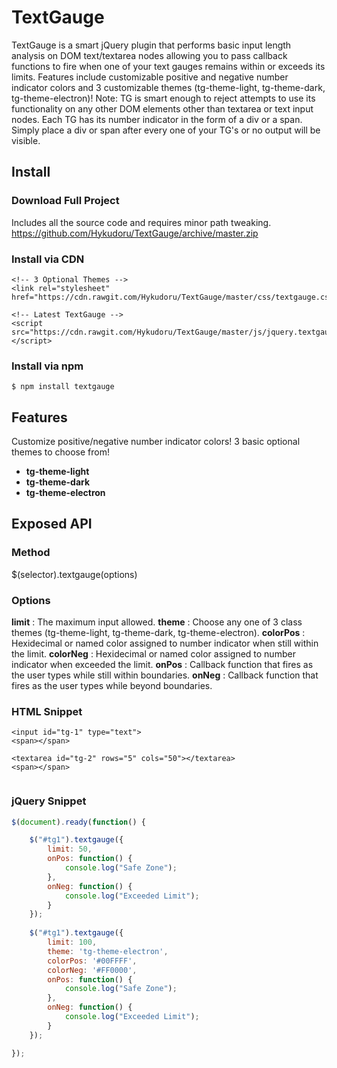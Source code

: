 # TextGauge
TextGauge is a smart jQuery plugin that performs basic input length analysis on
DOM text/textarea nodes allowing you to pass callback functions to fire when one
of your text gauges remains within or exceeds its limits. Features include
customizable positive and negative number indicator colors and 3 customizable themes
(tg-theme-light, tg-theme-dark, tg-theme-electron)! Note: TG is smart enough to
reject attempts to use its functionality on any other DOM elements other than textarea
or text input nodes. Each TG has its number indicator in the form of a div or a span.
Simply place a div or span after every one of your TG's or no output will be visible.

## Install

### Download Full Project
Includes all the source code and requires minor path tweaking.
https://github.com/Hykudoru/TextGauge/archive/master.zip

### Install via CDN
```
<!-- 3 Optional Themes -->
<link rel="stylesheet" href="https://cdn.rawgit.com/Hykudoru/TextGauge/master/css/textgauge.css">
```
```
<!-- Latest TextGauge -->
<script src="https://cdn.rawgit.com/Hykudoru/TextGauge/master/js/jquery.textgauge.js"></script>
```

### Install via npm
```
$ npm install textgauge
```

## Features
Customize positive/negative number indicator colors! 
3 basic optional themes to choose from!
- **tg-theme-light**
- **tg-theme-dark**
- **tg-theme-electron**

## Exposed API

### Method
$(selector).textgauge(options)

### Options
**limit** : The maximum input allowed.
**theme** : Choose any one of 3 class themes (tg-theme-light, tg-theme-dark, tg-theme-electron).
**colorPos** : Hexidecimal or named color assigned to number indicator when still within the limit.
**colorNeg** : Hexidecimal or named color assigned to number indicator when exceeded the limit.
**onPos** : Callback function that fires as the user types while still within boundaries.
**onNeg** : Callback function that fires as the user types while beyond boundaries.

### HTML Snippet
```
<input id="tg-1" type="text">
<span></span>

<textarea id="tg-2" rows="5" cols="50"></textarea>
<span></span>


```
### jQuery Snippet
```javascript
$(document).ready(function() {

	$("#tg1").textgauge({
		limit: 50,
		onPos: function() {
			console.log("Safe Zone");
		},
		onNeg: function() {
			console.log("Exceeded Limit");
		}
	});
	
	$("#tg1").textgauge({
		limit: 100,
		theme: 'tg-theme-electron',
		colorPos: '#00FFFF',
		colorNeg: '#FF0000',
		onPos: function() {
			console.log("Safe Zone");
		},
		onNeg: function() {
			console.log("Exceeded Limit");
		}
	});

});
```
